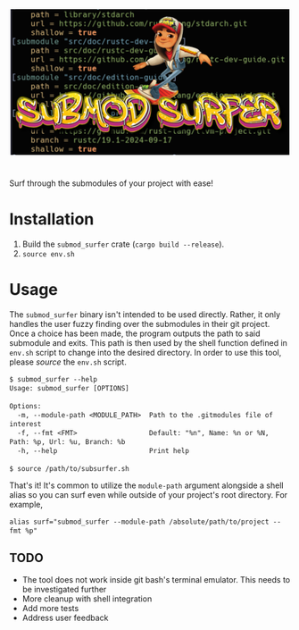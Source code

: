 <div align="center">
  <a href="https://github.com/WillLillis/"><img src="assets/submod_surfer.png"        width="500px" alt="Submod Surfer logo"/></a>
</div>

#

Surf through the submodules of your project with ease!

# Installation

1. Build the `submod_surfer` crate (`cargo build --release`).
2. `source env.sh`

# Usage

The `submod_surfer` binary isn't intended to be used directly. Rather, it only handles the
user fuzzy finding over the submodules in their git project. Once a choice has been
made, the program outputs the path to said submodule and exits. This path is then
used by the shell function defined in `env.sh` script to change into the desired
directory. In order to use this tool, please *source* the `env.sh` script.

```
$ submod_surfer --help
Usage: submod_surfer [OPTIONS]

Options:
  -m, --module-path <MODULE_PATH>  Path to the .gitmodules file of interest
  -f, --fmt <FMT>                  Default: "%n", Name: %n or %N, Path: %p, Url: %u, Branch: %b
  -h, --help                       Print help

$ source /path/to/subsurfer.sh
```

That's it! It's common to utilize the `module-path` argument alongside a shell alias
so you can surf even while outside of your project's root directory. For example,

```shell
alias surf="submod_surfer --module-path /absolute/path/to/project --fmt %p"
```

## TODO
- The tool does not work inside git bash's terminal emulator. This needs to be investigated further
- More cleanup with shell integration
- Add more tests
- Address user feedback

